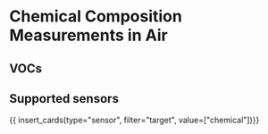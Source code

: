 # Chemical Composition Measurements in Air

## VOCs


## Supported sensors

{{ insert_cards(type="sensor", filter="target", value=["chemical"])}}